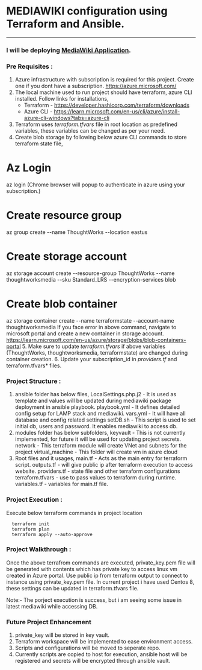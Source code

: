 # **MEDIAWIKI configuration using Terraform and Ansible.**
------
### I will be deploying [MediaWiki Application](https://www.mediawiki.org/wiki/Manual:Running_MediaWiki_on_Red_Hat_Linux).

### **Pre Requisites :**

1. Azure infrastructure with subscription is required for this project. Create one if you dont have a subscription. https://azure.microsoft.com/
2. The local machine used to run project should have terraform, azure CLI installed. 
   Follow links for installations,
   - Terraform - https://developer.hashicorp.com/terraform/downloads
   - Azure CLI - https://learn.microsoft.com/en-us/cli/azure/install-azure-cli-windows?tabs=azure-cli
3. Terraform uses *terraform.tfvars* file in root location as predefined variables, these variables can be changed as per your need.
4. Create blob storage by following below azure CLI commands to store terraform state file,
  # Az Login
  az login
  (Chrome browser will popup to authenticate in azure using your subscription.)
  # Create resource group
  az group create --name ThoughtWorks --location eastus
  # Create storage account
  az storage account create --resource-group ThoughtWorks --name thoughtworksmedia --sku Standard_LRS --encryption-services blob
  # Create blob container
  az storage container create --name terraformstate --account-name thoughtworksmedia
  If you face error in above command, navigate to microsoft portal and create a new container in storage account. https://learn.microsoft.com/en-us/azure/storage/blobs/blob-containers-portal
5. Make sure to update *terraform.tfvars* if above variables (ThoughtWorks, thoughtworksmedia, terraformstate) are changed during container creation.
6. Update your subscription_id in *providers.tf* and terraform.tfvars* files.

### **Project Structure :**

1. ansible folder has below files,
   LocalSettings.php.j2 - It is used as template and values will be updated during mediawiki package deployment in ansible playbook.
   playbook.yml - It defines detailed config setup for LAMP stack and mediawiki.
   vars.yml - It will have all database and config related settings
   setDB.sh - This script is used to set initial db, users and password. It enables mediawiki to access db.
2. modules folder has below subfolders,
   keyvault - This is not currently implemented, for future it will be used for updating project secrets.
   network - This terraform module will create VNet and subnets for the project
   virtual_machine - This folder will create vm in azure cloud
3. Root files and it usages,
   main.tf - Acts as the main entry for terraform script.
   outputs.tf - will give public ip after terraform execution to access website. 
   providers.tf - state file and other terraform configurations
   terraform.tfvars - use to pass values to terraform during runtime.
   variables.tf - variables for main.tf file.

### **Project Execution :**
Execute below terraform commands in project location
``` 
  terraform init
  terraform plan
  terraform apply --auto-approve

```
### **Project Walkthrough :**
Once the above terrafrom commands are executed, private_key.pem file will be generated with contents which has private key to access linux vm created in Azure portal. Use public ip from terraform output to connect to instance using private_key.pem file.
In current project i have used Centos 8, these settings can be updated in terraform.tfvars file.

Note:- The porject execution is success, but i am seeing some issue in latest mediawiki while accessing DB.

### **Future Project Enhancement**

1. private_key will be stored in key vault.
2. Terraform workspace will be implemented to ease environment access.
3. Scripts and configurations will be moved to seperate repo.
4. Currently scripts are copied to host for execution, ansible host will be registered and secrets will be encrypted through ansible vault.

